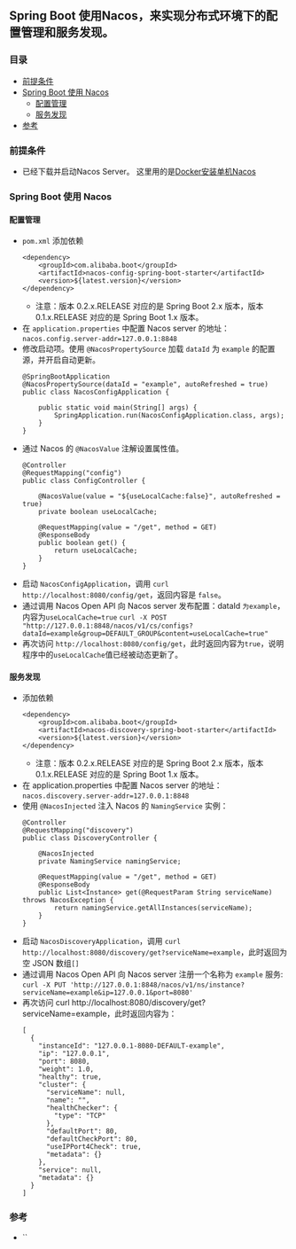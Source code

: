 ## Spring Boot 使用Nacos，来实现分布式环境下的配置管理和服务发现。


### 目录
* [前提条件](#前提条件)
* [Spring Boot 使用 Nacos](#Spring-Boot-使用-Nacos)
    * [配置管理](#配置管理)
    * [服务发现](#服务发现)
* [参考](#参考)

### 前提条件
* 已经下载并启动Nacos Server。 这里用的是[Docker安装单机Nacos](Nacos-Install.md#单机模式部署Nacos)

### Spring Boot 使用 Nacos

#### 配置管理
* `pom.xml` 添加依赖
    ```text
    <dependency>
        <groupId>com.alibaba.boot</groupId>
        <artifactId>nacos-config-spring-boot-starter</artifactId>
        <version>${latest.version}</version>
    </dependency>
    ```
    * 注意：版本 0.2.x.RELEASE 对应的是 Spring Boot 2.x 版本，版本 0.1.x.RELEASE 对应的是 Spring Boot 1.x 版本。
* 在 `application.properties` 中配置 Nacos server 的地址： `nacos.config.server-addr=127.0.0.1:8848`
* 修改启动项。使用 `@NacosPropertySource` 加载 `dataId` 为 `example` 的配置源，并开启自动更新。
    ```text
    @SpringBootApplication
    @NacosPropertySource(dataId = "example", autoRefreshed = true)
    public class NacosConfigApplication {
    
        public static void main(String[] args) {
            SpringApplication.run(NacosConfigApplication.class, args);
        }
    }
    ```
* 通过 Nacos 的 `@NacosValue` 注解设置属性值。
    ```text
    @Controller
    @RequestMapping("config")
    public class ConfigController {
    
        @NacosValue(value = "${useLocalCache:false}", autoRefreshed = true)
        private boolean useLocalCache;
    
        @RequestMapping(value = "/get", method = GET)
        @ResponseBody
        public boolean get() {
            return useLocalCache;
        }
    }
    ```
* 启动 `NacosConfigApplication`，调用 `curl http://localhost:8080/config/get`，返回内容是 `false`。
* 通过调用 Nacos Open API 向 Nacos server 发布配置：dataId `为example`，内容为`useLocalCache=true`
`curl -X POST "http://127.0.0.1:8848/nacos/v1/cs/configs?dataId=example&group=DEFAULT_GROUP&content=useLocalCache=true"`
* 再次访问 `http://localhost:8080/config/get`，此时返回内容为`true`，说明程序中的`useLocalCache`值已经被动态更新了。

#### 服务发现
* 添加依赖
    ```text
    <dependency>
        <groupId>com.alibaba.boot</groupId>
        <artifactId>nacos-discovery-spring-boot-starter</artifactId>
        <version>${latest.version}</version>
    </dependency>
    ```
    * 注意：版本 0.2.x.RELEASE 对应的是 Spring Boot 2.x 版本，版本 0.1.x.RELEASE 对应的是 Spring Boot 1.x 版本。
* 在 application.properties 中配置 Nacos server 的地址： `nacos.discovery.server-addr=127.0.0.1:8848`
* 使用 `@NacosInjected` 注入 Nacos 的 `NamingService` 实例：
    ```text
    @Controller
    @RequestMapping("discovery")
    public class DiscoveryController {
    
        @NacosInjected
        private NamingService namingService;
    
        @RequestMapping(value = "/get", method = GET)
        @ResponseBody
        public List<Instance> get(@RequestParam String serviceName) throws NacosException {
            return namingService.getAllInstances(serviceName);
        }
    }
    ```
* 启动 `NacosDiscoveryApplication`，调用 `curl http://localhost:8080/discovery/get?serviceName=example`，此时返回为空 JSON 数组`[]`
* 通过调用 Nacos Open API 向 Nacos server 注册一个名称为 `example` 服务: `curl -X PUT 'http://127.0.0.1:8848/nacos/v1/ns/instance?serviceName=example&ip=127.0.0.1&port=8080'`
* 再次访问 curl http://localhost:8080/discovery/get?serviceName=example，此时返回内容为：
    ```text
    [
      {
        "instanceId": "127.0.0.1-8080-DEFAULT-example",
        "ip": "127.0.0.1",
        "port": 8080,
        "weight": 1.0,
        "healthy": true,
        "cluster": {
          "serviceName": null,
          "name": "",
          "healthChecker": {
            "type": "TCP"
          },
          "defaultPort": 80,
          "defaultCheckPort": 80,
          "useIPPort4Check": true,
          "metadata": {}
        },
        "service": null,
        "metadata": {}
      }
    ]
    ```



### 参考
* ``